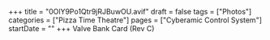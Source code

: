 +++
title = "0OlY9Po1Qtr9jRJBuwOU.avif"
draft = false
tags = ["Photos"]
categories = ["Pizza Time Theatre"]
pages = ["Cyberamic Control System"]
startDate = ""
+++
Valve Bank Card (Rev C)
